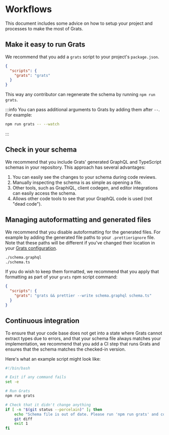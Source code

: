 # Workflows

This document includes some advice on how to setup your project and processes to
make the most of Grats.

## Make it easy to run Grats

We recommend that you add a `grats` script to your project's `package.json`.

```json
{
  "scripts": {
    "grats": "grats"
  }
}
```

This way any contributor can regenerate the schema by running `npm run grats`.

:::info
You can pass additional arguments to Grats by adding them after `--`. For example:

```bash
npm run grats -- --watch
```

:::

## Check in your schema

We recommend that you include Grats' generated GraphQL and TypeScript schemas in
your repository. This approach has several advantages:

1. You can easily see the changes to your schema during code reviews.
2. Manually inspecting the schema is as simple as opening a file.
3. Other tools, such as GraphiQL, client codegen, and editor integrations can easily access the schema.
4. Allows other code tools to see that your GraphQL code is used (not "dead code").

## Managing autoformatting and generated files

We recommend that you disable autoformatting for the generated files. For example by adding the generated file paths to your `.prettierignore` file. Note that these paths will be different if you've changed their location in your [Grats configuration](../01-getting-started/03-configuration.md).

```txt title="/.prettierignore"
./schema.graphql
./schema.ts
```

If you do wish to keep them formatted, we recommend that you apply that formatting as part of your `grats` npm script command:

```json title="/package.json"
{
  "scripts": {
    "grats": "grats && prettier --write schema.graphql schema.ts"
  }
}
```

## Continuous integration

To ensure that your code base does not get into a state where Grats cannot
extract types due to errors, and that your schema file always matches your
implementation, we recommend that you add a CI step that runs Grats and ensures
that the schema matches the checked-in version.

Here's what an example script might look like:

```bash
#!/bin/bash

# Exit if any command fails
set -e

# Run Grats
npm run grats

# Check that it didn't change anything
if [ -n "$(git status --porcelain)" ]; then
    echo "Schema file is out of date. Please run 'npm run grats' and commit the changes."
    git diff
    exit 1
fi
```
